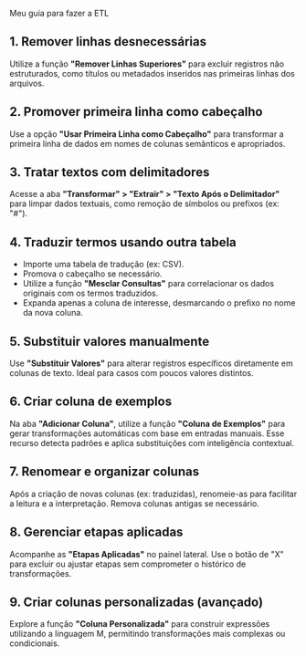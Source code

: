 Meu guia para fazer a ETL

## 1. Remover linhas desnecessárias
Utilize a função **"Remover Linhas Superiores"** para excluir registros não estruturados, como títulos ou metadados inseridos nas primeiras linhas dos arquivos.

## 2. Promover primeira linha como cabeçalho
Use a opção **"Usar Primeira Linha como Cabeçalho"** para transformar a primeira linha de dados em nomes de colunas semânticos e apropriados.

## 3. Tratar textos com delimitadores
Acesse a aba **"Transformar" > "Extrair" > "Texto Após o Delimitador"** para limpar dados textuais, como remoção de símbolos ou prefixos (ex: "#").

## 4. Traduzir termos usando outra tabela
- Importe uma tabela de tradução (ex: CSV).
- Promova o cabeçalho se necessário.
- Utilize a função **"Mesclar Consultas"** para correlacionar os dados originais com os termos traduzidos.
- Expanda apenas a coluna de interesse, desmarcando o prefixo no nome da nova coluna.

## 5. Substituir valores manualmente
Use **"Substituir Valores"** para alterar registros específicos diretamente em colunas de texto. Ideal para casos com poucos valores distintos.

## 6. Criar coluna de exemplos
Na aba **"Adicionar Coluna"**, utilize a função **"Coluna de Exemplos"** para gerar transformações automáticas com base em entradas manuais. Esse recurso detecta padrões e aplica substituições com inteligência contextual.

## 7. Renomear e organizar colunas
Após a criação de novas colunas (ex: traduzidas), renomeie-as para facilitar a leitura e a interpretação. Remova colunas antigas se necessário.

## 8. Gerenciar etapas aplicadas
Acompanhe as **"Etapas Aplicadas"** no painel lateral. Use o botão de "X" para excluir ou ajustar etapas sem comprometer o histórico de transformações.

## 9. Criar colunas personalizadas (avançado)
Explore a função **"Coluna Personalizada"** para construir expressões utilizando a linguagem M, permitindo transformações mais complexas ou condicionais.
